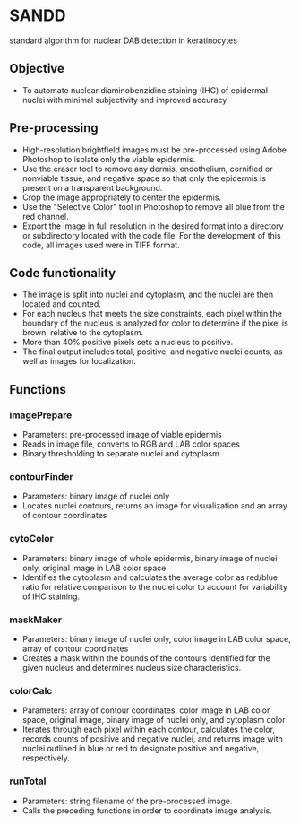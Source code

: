 # SANDD
standard algorithm for nuclear DAB detection in keratinocytes

## Objective
* To automate nuclear diaminobenzidine staining (IHC) of epidermal nuclei with minimal subjectivity and improved accuracy

## Pre-processing
* High-resolution brightfield images must be pre-processed using Adobe Photoshop to isolate only the viable epidermis.
* Use the eraser tool to remove any dermis, endothelium, cornified or nonviable tissue, and negative space so that only the epidermis is present on a transparent background.
* Crop the image appropriately to center the epidermis.
* Use the "Selective Color" tool in Photoshop to remove all blue from the red channel. 
* Export the image in full resolution in the desired format into a directory or subdirectory located with the code file. For the development of this code, all images used were in TIFF format.

## Code functionality
* The image is split into nuclei and cytoplasm, and the nuclei are then located and counted.
* For each nucleus that meets the size constraints, each pixel within the boundary of the nucleus is analyzed for color to determine if the pixel is brown, relative to the cytoplasm.
* More than 40% positive pixels sets a nucleus to positive. 
* The final output includes total, positive, and negative nuclei counts, as well as images for localization.

## Functions
### imagePrepare
* Parameters: pre-processed image of viable epidermis
* Reads in image file, converts to RGB and LAB color spaces
* Binary thresholding to separate nuclei and cytoplasm

### contourFinder
* Parameters: binary image of nuclei only
* Locates nuclei contours, returns an image for visualization and an array of contour coordinates

### cytoColor
* Parameters: binary image of whole epidermis, binary image of nuclei only, original image in LAB color space
* Identifies the cytoplasm and calculates the average color as red/blue ratio for relative comparison to the nuclei color to account for variability of IHC staining.

### maskMaker
* Parameters: binary image of nuclei only, color image in LAB color space, array of contour coordinates
* Creates a mask within the bounds of the contours identified for the given nucleus and determines nucleus size characteristics.

### colorCalc
* Parameters: array of contour coordinates, color image in LAB color space, original image, binary image of nuclei only, and cytoplasm color
* Iterates through each pixel within each contour, calculates the color, records counts of positive and negative nuclei, and returns image with nuclei outlined in blue or red to designate positive and negative, respectively.

### runTotal
* Parameters: string filename of the pre-processed image.
* Calls the preceding functions in order to coordinate image analysis.
